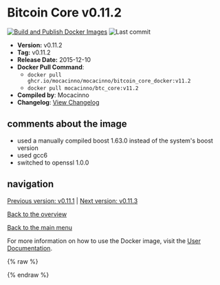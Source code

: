 # Bitcoin Core v0.11.2

[![Build and Publish Docker Images](https://github.com/mocacinno/bitcoin_core_docker/actions/workflows/build-and-publish.yml/badge.svg?branch=v11.2)](https://github.com/mocacinno/bitcoin_core_docker/actions/workflows/build-and-publish.yml)
![Last commit](https://badgen.net/github/last-commit/mocacinno/bitcoin_core_docker/v11.2)

- **Version:** v0.11.2
- **Tag:** v0.11.2
- **Release Date:** 2015-12-10
- **Docker Pull Command**:
  - `docker pull ghcr.io/mocacinno/mocacinno/bitcoin_core_docker:v11.2`
  - `docker pull mocacinno/btc_core:v11.2`
- **Compiled by**: Mocacinno
- **Changelog**: [View Changelog](https://github.com/bitcoin/bitcoin/blob/v0.11.2/doc/release-notes.md)

## comments about the image

- used a manually compiled boost 1.63.0 instead of the system's boost version
- used gcc6
- switched to openssl 1.0.0

## navigation

[Previous version: v0.11.1](./v11.1.md) | [Next version: v0.11.3](./v11.3.md)

[Back to the overview](./Readme.md)

[Back to the main menu](../Readme.md)

For more information on how to use the Docker image, visit the [User Documentation](../userdocs/Readme.md).

<!-- Google tag (gtag.js) -->
{% raw %}
<script async src="https://www.googletagmanager.com/gtag/js?id=G-BPC6NC6FF9"></script>
<script>
  window.dataLayer = window.dataLayer || [];
  function gtag(){dataLayer.push(arguments);}
  gtag('js', new Date());
  gtag('config', 'G-BPC6NC6FF9');
</script>
{% endraw %}
